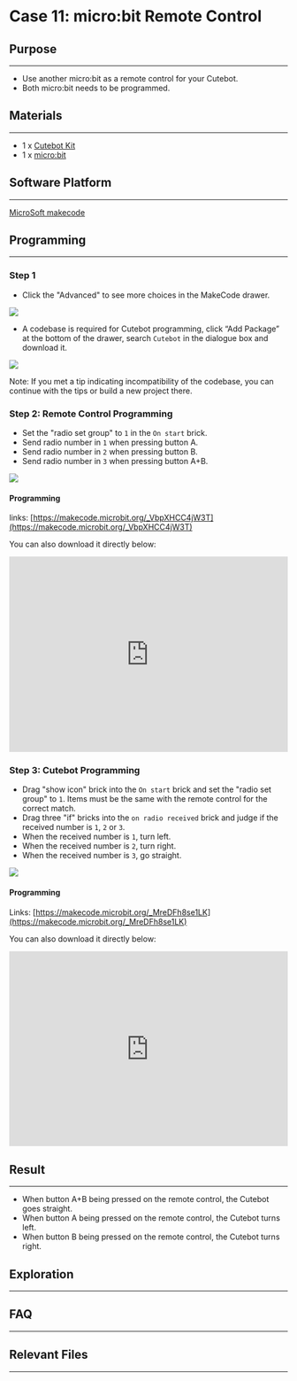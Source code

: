 # Case 11: micro:bit Remote Control

## Purpose
---
- Use another micro:bit as a remote control for your Cutebot.
- Both micro:bit needs to be programmed.

## Materials 
---
- 1 x [Cutebot Kit](https://www.elecfreaks.com/store/cute-bot.html)
- 1 x [micro:bit](https://item.taobao.com/item.htm?spm=a1z10.1-c-s.w5003-18615042388.1.410d58b3rNtft8&id=562621059348&scene=taobao_shop)

## Software Platform 

------

[MicroSoft makecode](https://makecode.microbit.org/#)

## Programming

------

### Step 1

- Click the "Advanced" to see more choices in the MakeCode drawer.

![](https://raw.githubusercontent.com/elecfreaks/learn-cn/master/microbitKit/smart_cutebot/images/cutebot-pk-1.png)

- A codebase is required for Cutebot programming, click “Add Package” at the bottom of the drawer, search `Cutebot` in the dialogue box and download it.

![](https://raw.githubusercontent.com/elecfreaks/learn-cn/master/microbitKit/smart_cutebot/images/cutebot-pk-11.png)

Note: If you met a tip indicating incompatibility of the codebase, you can continue with the tips or build a new project there.

### Step 2: Remote Control Programming

- Set the "radio set group" to `1` in the `On start` brick.
-  Send radio number in `1` when pressing button A. 
- Send radio number in `2` when pressing button B.
- Send radio number in `3` when pressing button A+B.

![](https://raw.githubusercontent.com/elecfreaks/learn-cn/master/microbitKit/smart_cutebot/images/case_11_01.png)

#### Programming

links: [https://makecode.microbit.org/_VbpXHCC4jW3T](https://makecode.microbit.org/_VbpXHCC4jW3T)

You can also download it directly below:

<div style="position:relative;height:0;padding-bottom:70%;overflow:hidden;">
<iframe style="position:absolute;top:0;left:0;width:100%;height:100%;" src="https://makecode.microbit.org/#pub:https://makecode.microbit.org/_VbpXHCC4jW3T" frameborder="0" sandbox="allow-popups allow-forms allow-scripts allow-same-origin">
</iframe>
</div>  

### Step 3: Cutebot Programming

- Drag "show icon" brick into the `On start` brick and set the "radio set group" to `1`. Items must be the same with the remote control for the correct match.
- Drag three "if" bricks into the `on radio received` brick and judge if the received number is `1`,  `2` or `3`.
- When the received number is `1`, turn left.
- When the received number is `2`, turn right.
- When the received number is `3`, go straight.

![](https://raw.githubusercontent.com/elecfreaks/learn-cn/master/microbitKit/smart_cutebot/images/case_11_02.png)

#### Programming

Links: [https://makecode.microbit.org/_MreDFh8se1LK](https://makecode.microbit.org/_MreDFh8se1LK)

You can also download it directly below:

<div style="position:relative;height:0;padding-bottom:70%;overflow:hidden;">
<iframe style="position:absolute;top:0;left:0;width:100%;height:100%;" src="https://makecode.microbit.org/#pub:https://makecode.microbit.org/_MreDFh8se1LK" frameborder="0" sandbox="allow-popups allow-forms allow-scripts allow-same-origin">
</iframe>
</div>  

## Result
---
- When button A+B being pressed on the remote control, the Cutebot goes straight.
- When button A being pressed on the remote control, the Cutebot turns left.
- When button B being pressed on the remote control, the Cutebot turns right.

## Exploration
---
## FAQ

------

## Relevant Files

---